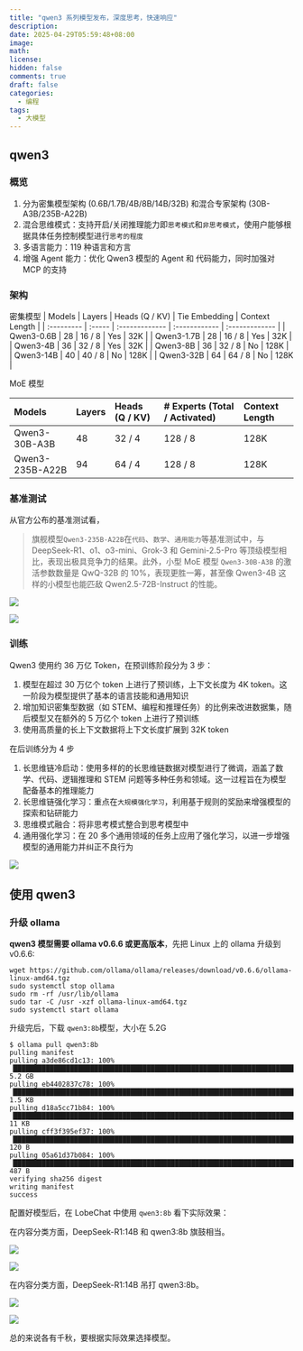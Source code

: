 ```yaml
---
title: "qwen3 系列模型发布，深度思考，快速响应"
description:
date: 2025-04-29T05:59:48+08:00
image:
math:
license:
hidden: false
comments: true
draft: false
categories:
  - 编程
tags:
  - 大模型
---
```


## qwen3

### 概览

1. 分为密集模型架构 (0.6B/1.7B/4B/8B/14B/32B) 和混合专家架构 (30B-A3B/235B-A22B)
2. 混合思维模式：支持开启/关闭推理能力即`思考模式`和`非思考模式`，使用户能够根据具体任务控制模型进行`思考的程度`
3. 多语言能力：119 种语言和方言
4. 增强 Agent 能力：优化 Qwen3 模型的 Agent 和 代码能力，同时加强对 MCP 的支持

### 架构

密集模型
| Models | Layers | Heads (Q / KV) | Tie Embedding | Context Length |
| :--------- | :----- | :------------- | :------------ | :------------- |
| Qwen3-0.6B | 28 | 16 / 8 | Yes | 32K |
| Qwen3-1.7B | 28 | 16 / 8 | Yes | 32K |
| Qwen3-4B | 36 | 32 / 8 | Yes | 32K |
| Qwen3-8B | 36 | 32 / 8 | No | 128K |
| Qwen3-14B | 40 | 40 / 8 | No | 128K |
| Qwen3-32B | 64 | 64 / 8 | No | 128K |

MoE 模型

| Models          | Layers | Heads (Q / KV) | # Experts (Total / Activated) | Context Length |
| :-------------- | :----- | :------------- | :---------------------------- | :------------- |
| Qwen3-30B-A3B   | 48     | 32 / 4         | 128 / 8                       | 128K           |
| Qwen3-235B-A22B | 94     | 64 / 4         | 128 / 8                       | 128K           |

### 基准测试

从官方公布的基准测试看，

> 旗舰模型`Qwen3-235B-A22B`在`代码`、`数学`、`通用能力`等基准测试中，与 DeepSeek-R1、o1、o3-mini、Grok-3 和 Gemini-2.5-Pro 等顶级模型相比，表现出极具竞争力的结果。此外，小型 MoE 模型 `Qwen3-30B-A3B` 的激活参数数量是 QwQ-32B 的 10%，表现更胜一筹，甚至像 Qwen3-4B 这样的小模型也能匹敌 Qwen2.5-72B-Instruct 的性能。

![](https://qianwen-res.oss-cn-beijing.aliyuncs.com/Qwen3/qwen3-235a22.jpg)

![](https://qianwen-res.oss-cn-beijing.aliyuncs.com/Qwen3/qwen3-30a3.jpg)

### 训练

Qwen3 使用约 36 万亿 Token，在预训练阶段分为 3 步：

1. 模型在超过 30 万亿个 token 上进行了预训练，上下文长度为 4K token。这一阶段为模型提供了基本的语言技能和通用知识
2. 增加知识密集型数据（如 STEM、编程和推理任务）的比例来改进数据集，随后模型又在额外的 5 万亿个 token 上进行了预训练
3. 使用高质量的长上下文数据将上下文长度扩展到 32K token

在后训练分为 4 步

1. 长思维链冷启动：使用多样的的长思维链数据对模型进行了微调，涵盖了数学、代码、逻辑推理和 STEM 问题等多种任务和领域。这一过程旨在为模型配备基本的推理能力
2. 长思维链强化学习：重点在`大规模强化学习`，利用基于规则的奖励来增强模型的探索和钻研能力
3. 思维模式融合：将非思考模式整合到思考模型中
4. 通用强化学习：在 20 多个通用领域的任务上应用了强化学习，以进一步增强模型的通用能力并纠正不良行为

![](https://qianwen-res.oss-accelerate.aliyuncs.com/assets/blog/qwen3/post-training.png)

## 使用 qwen3

### 升级 ollama

**qwen3 模型需要 ollama v0.6.6 或更高版本**，先把 Linux 上的 ollama 升级到 v0.6.6:

```shell
wget https://github.com/ollama/ollama/releases/download/v0.6.6/ollama-linux-amd64.tgz
sudo systemctl stop ollama
sudo rm -rf /usr/lib/ollama
sudo tar -C /usr -xzf ollama-linux-amd64.tgz
sudo systemctl start ollama
```

升级完后，下载 `qwen3:8b`模型，大小在 5.2G

```shell
$ ollama pull qwen3:8b
pulling manifest
pulling a3de86cd1c13: 100% ▕████████████████████████████████████████████████████████████████████████████████████████████████████████▏ 5.2 GB
pulling eb4402837c78: 100% ▕████████████████████████████████████████████████████████████████████████████████████████████████████████▏ 1.5 KB
pulling d18a5cc71b84: 100% ▕████████████████████████████████████████████████████████████████████████████████████████████████████████▏  11 KB
pulling cff3f395ef37: 100% ▕████████████████████████████████████████████████████████████████████████████████████████████████████████▏  120 B
pulling 05a61d37b084: 100% ▕████████████████████████████████████████████████████████████████████████████████████████████████████████▏  487 B
verifying sha256 digest
writing manifest
success
```

配置好模型后，在 LobeChat 中使用 `qwen3:8b` 看下实际效果：

在内容分类方面，DeepSeek-R1:14B 和 qwen3:8b 旗鼓相当。

![](https://github.com/alwqx/picx-images-hosting/raw/master/blog/2025/LobeChat_DeepSeek-内容分类助手_r1_2025-04-29.2yyk57cwwu.webp)

![](https://github.com/alwqx/picx-images-hosting/raw/master/blog/2025/LobeChat_DeepSeek-内容分类助手_qwen3_2025-04-29.2obqc1xorh.webp)

在内容分类方面，DeepSeek-R1:14B 吊打 qwen3:8b。

![](https://github.com/alwqx/picx-images-hosting/raw/master/blog/2025/LobeChat_宣传标语生成_r1_2025-04-29.8dx2nms2ak.webp)

![](https://github.com/alwqx/picx-images-hosting/raw/master/blog/2025/LobeChat_宣传标语生成_qwen3_2025-04-29.7i0l86idui.webp)

总的来说各有千秋，要根据实际效果选择模型。
